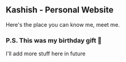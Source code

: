 ## Kashish - Personal Website



Here's the place you can know me, meet me.

### P.S. This was my birthday gift 🤣

I'll add more stuff here in future



